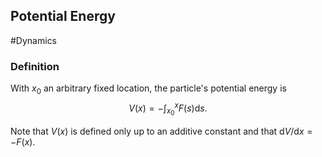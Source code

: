 ## Potential Energy
#Dynamics 
### Definition
With $x_{0}$ an arbitrary fixed location, the particle's potential energy is
$$
V(x)=-\int_{x_{0}}^{x} F(s) \mathrm{d} s.
$$

Note that $V(x)$ is defined only up to an additive constant and that $\mathrm{d}V/\mathrm{d}x=-F(x).$